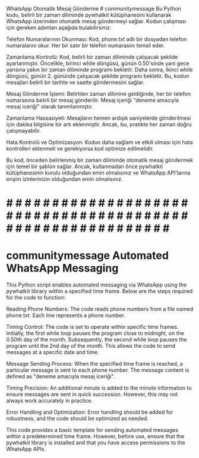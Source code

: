 WhatsApp Otomatik Mesaj Gönderme # communitymessage
Bu Python kodu, belirli bir zaman diliminde pywhatkit kütüphanesini kullanarak WhatsApp üzerinden otomatik mesaj göndermeyi sağlar. Kodun çalışması için gereken adımları aşağıda bulabilirsiniz:

Telefon Numaralarının Okunması: Kod, phone.txt adlı bir dosyadan telefon numaralarını okur. Her bir satır bir telefon numarasını temsil eder.

Zamanlama Kontrolü: Kod, belirli bir zaman diliminde çalışacak şekilde ayarlanmıştır. Öncelikle, birinci while döngüsü, günün 0.50'sinde yani gece yarısına yakın bir zaman diliminde programı bekletir. Daha sonra, ikinci while döngüsü, günün 2. gününde çalışacak şekilde programı bekletir. Bu, kodun mesajları belirli bir tarihte ve saatte göndermesini sağlar.

Mesaj Gönderme İşlemi: Belirtilen zaman dilimine geldiğinde, her bir telefon numarasına belirli bir mesaj gönderilir. Mesaj içeriği "deneme amacıyla mesaj iceriği" olarak tanımlanmıştır.

Zamanlama Hassasiyeti: Mesajların hemen ardışık saniyelerde gönderilmesi için dakika bilgisine bir artı eklenmiştir. Ancak, bu, pratikte her zaman doğru çalışmayabilir.

Hata Kontrolü ve Optimizasyon: Kodun daha sağlam ve etkili olması için hata kontrolleri eklenmeli ve gerekiyorsa kod optimize edilmelidir.

Bu kod, önceden belirlenmiş bir zaman diliminde otomatik mesaj göndermek için temel bir şablon sağlar. Ancak, kullanmadan önce pywhatkit kütüphanesinin kurulu olduğundan emin olmalısınız ve WhatsApp API'larına erişim izinlerinizin olduğundan emin olmalısınız.

# # # # # # # # # # # # # # # # # # # # # # # # # # # # # # # # # # # # # # # # # # # # # # # # # # # # # # # # # # # #
# communitymessage Automated WhatsApp Messaging
This Python script enables automated messaging via WhatsApp using the pywhatkit library within a specified time frame. Below are the steps required for the code to function:

Reading Phone Numbers: The code reads phone numbers from a file named phone.txt. Each line represents a phone number.

Timing Control: The code is set to operate within specific time frames. Initially, the first while loop pauses the program close to midnight, on the 0.50th day of the month. Subsequently, the second while loop pauses the program until the 2nd day of the month. This allows the code to send messages at a specific date and time.

Message Sending Process: When the specified time frame is reached, a particular message is sent to each phone number. The message content is defined as "deneme amacıyla mesaj iceriği".

Timing Precision: An additional minute is added to the minute information to ensure messages are sent in quick succession. However, this may not always work accurately in practice.

Error Handling and Optimization: Error handling should be added for robustness, and the code should be optimized as needed.

This code provides a basic template for sending automated messages within a predetermined time frame. However, before use, ensure that the pywhatkit library is installed and that you have access permissions to the WhatsApp APIs.

